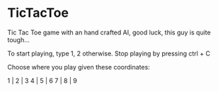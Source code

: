 # TicTacToe

Tic Tac Toe game with an hand crafted AI, good luck, this guy is quite tough...

To start playing, type 1, 2 otherwise.
Stop playing by pressing ctrl + C

Choose where you play given these coordinates:

 1 | 2 | 3 
 4 | 5 | 6
 7 | 8 | 9

 

